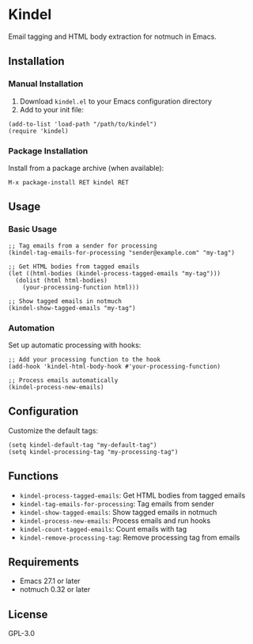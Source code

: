 # Kindel

Email tagging and HTML body extraction for notmuch in Emacs.

## Installation

### Manual Installation

1. Download `kindel.el` to your Emacs configuration directory
2. Add to your init file:

```elisp
(add-to-list 'load-path "/path/to/kindel")
(require 'kindel)
```

### Package Installation

Install from a package archive (when available):

```
M-x package-install RET kindel RET
```

## Usage

### Basic Usage

```elisp
;; Tag emails from a sender for processing
(kindel-tag-emails-for-processing "sender@example.com" "my-tag")

;; Get HTML bodies from tagged emails
(let ((html-bodies (kindel-process-tagged-emails "my-tag")))
  (dolist (html html-bodies)
    (your-processing-function html)))

;; Show tagged emails in notmuch
(kindel-show-tagged-emails "my-tag")
```

### Automation

Set up automatic processing with hooks:

```elisp
;; Add your processing function to the hook
(add-hook 'kindel-html-body-hook #'your-processing-function)

;; Process emails automatically
(kindel-process-new-emails)
```

## Configuration

Customize the default tags:

```elisp
(setq kindel-default-tag "my-default-tag")
(setq kindel-processing-tag "my-processing-tag")
```

## Functions

- `kindel-process-tagged-emails`: Get HTML bodies from tagged emails
- `kindel-tag-emails-for-processing`: Tag emails from sender
- `kindel-show-tagged-emails`: Show tagged emails in notmuch
- `kindel-process-new-emails`: Process emails and run hooks
- `kindel-count-tagged-emails`: Count emails with tag
- `kindel-remove-processing-tag`: Remove processing tag from emails

## Requirements

- Emacs 27.1 or later
- notmuch 0.32 or later

## License

GPL-3.0